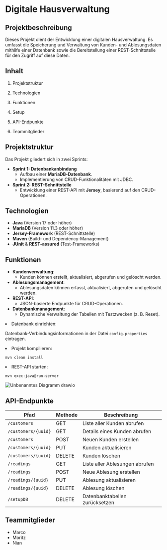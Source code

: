 <h1>Digitale Hausverwaltung</h1>

<h2>Projektbeschreibung</h2>
<p>
Dieses Projekt dient der Entwicklung einer digitalen Hausverwaltung. Es umfasst die Speicherung und Verwaltung
von Kunden- und Ablesungsdaten mithilfe einer Datenbank sowie die Bereitstellung einer REST-Schnittstelle für
den Zugriff auf diese Daten.
</p>

<h2>Inhalt</h2>
<ol>
<li><p>Projektstruktur</p></li>
<li><p>Technologien</p></li>
<li><p>Funktionen</p></li>
<li><p>Setup</p></li>
<li><p>API-Endpunkte</p></li>
<li><p>Teammitglieder</p></li>
</ol>

<h2 id="projektstruktur">Projektstruktur</h2>
<p>
Das Projekt gliedert sich in zwei Sprints:
</p>
<ul>
<li><strong>Sprint 1: Datenbankanbindung</strong>
<ul>
<li>Aufbau einer <strong>MariaDB-Datenbank</strong>.</li>
<li>Implementierung von CRUD-Funktionalitäten mit JDBC.</li>
</ul>
</li>
<li><strong>Sprint 2: REST-Schnittstelle</strong>
<ul>
<li>Entwicklung einer REST-API mit <strong>Jersey</strong>, basierend auf den CRUD-Operationen.</li>
</ul>
</li>
</ul>

<h2 id="technologien">Technologien</h2>
<ul>
<li><strong>Java</strong> (Version 17 oder höher)</li>
<li><strong>MariaDB</strong> (Version 11.3 oder höher)</li>
<li><strong>Jersey-Framework</strong> (REST-Schnittstelle)</li>
<li><strong>Maven</strong> (Build- und Dependency-Management)</li>
<li><strong>JUnit</strong> &amp; <strong>REST-assured</strong> (Test-Frameworks)</li>
</ul>

<h2 id="funktionen">Funktionen</h2>
<ul>
<li><strong>Kundenverwaltung</strong>:
<ul>
<li>Kunden können erstellt, aktualisiert, abgerufen und gelöscht werden.</li>
</ul>
</li>
<li><strong>Ablesungsmanagement</strong>:
<ul>
<li>Ablesungsdaten können erfasst, aktualisiert, abgerufen und gelöscht werden.</li>
</ul>
</li>
<li><strong>REST-API</strong>:
<ul>
<li>JSON-basierte Endpunkte für CRUD-Operationen.</li>
</ul>
</li>
<li><strong>Datenbankmanagement</strong>:
<ul>
<li>Dynamische Verwaltung der Tabellen mit Testzwecken (z. B. Reset).</li>
</ul>
</li>
</ul>

<li>Datenbank einrichten:
<p>Datenbank-Verbindungsinformationen in der Datei <code>config.properties</code> eintragen.</p>
</li>
<li>Projekt kompilieren:
<pre><code>mvn clean install</code></pre>
</li>
<li>REST-API starten:
<pre><code>mvn exec:java@run-server</code></pre>
</li>
</ol>
</li>
</ol>

![Unbenanntes Diagramm drawio](https://github.com/user-attachments/assets/f383803b-c271-4185-ad73-0d15b48e2bb8)

<h2 id="api-endpunkte">API-Endpunkte</h2>
<table>
<thead>
<tr>
<th>Pfad</th>
<th>Methode</th>
<th>Beschreibung</th>
</tr>
</thead>
<tbody>
<tr>
<td><code>/customers</code></td>
<td>GET</td>
<td>Liste aller Kunden abrufen</td>
</tr>
<tr>
<td><code>/customers/{uuid}</code></td>
<td>GET</td>
<td>Details eines Kunden abrufen</td>
</tr>
<tr>
<td><code>/customers</code></td>
<td>POST</td>
<td>Neuen Kunden erstellen</td>
</tr>
<tr>
<td><code>/customers/{uuid}</code></td>
<td>PUT</td>
<td>Kunden aktualisieren</td>
</tr>
<tr>
<td><code>/customers/{uuid}</code></td>
<td>DELETE</td>
<td>Kunden löschen</td>
</tr>
<tr>
<td><code>/readings</code></td>
<td>GET</td>
<td>Liste aller Ablesungen abrufen</td>
</tr>
<tr>
<td><code>/readings</code></td>
<td>POST</td>
<td>Neue Ablesung erstellen</td>
</tr>
<tr>
<td><code>/readings/{uuid}</code></td>
<td>PUT</td>
<td>Ablesung aktualisieren</td>
</tr>
<tr>
<td><code>/readings/{uuid}</code></td>
<td>DELETE</td>
<td>Ablesung löschen</td>
</tr>
<tr>
<td><code>/setupDB</code></td>
<td>DELETE</td>
<td>Datenbanktabellen zurücksetzen</td>
</tr>
</tbody>
</table>

<h2 id="teammitglieder">Teammitglieder</h2>
<ul>
<li>Marco</li>
<li>Moritz</li>
<li>Nian</li>

